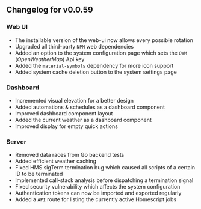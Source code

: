## Changelog for v0.0.59

### Web UI
- The installable version of the web-ui now allows every possible rotation
- Upgraded all third-party `NPM` web dependencies
- Added an option to the system configuration page which sets the `OWM` (*OpenWeatherMap*) Api key
- Added the `material-symbols` dependency for more icon support
- Added system cache deletion button to the system settings page

### Dashboard
- Incremented visual elevation for a better design
- Added automations & schedules as a dashboard component
- Improved dashboard component layout
- Added the current weather as a dashboard component
- Improved display for empty quick actions

### Server
- Removed data races from Go backend tests
- Added efficient weather caching
- Fixed HMS sigTerm termination bug which caused all scripts of a certain ID to be terminated
- Implemented call-stack analysis before dispatching a termination signal
- Fixed security vulnerability which affects the system configuration
- Authentication tokens can now be imported and exported regularly
- Added a `API` route for listing the currently active Homescript jobs
